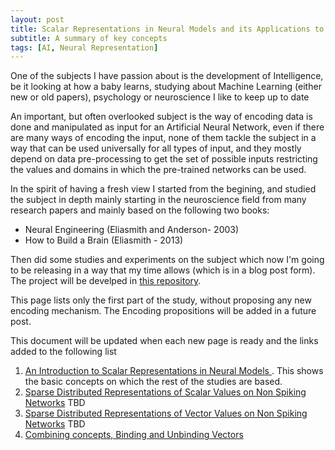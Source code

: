 ```yaml
---
layout: post
title: Scalar Representations in Neural Models and its Applications to Artificial Neural Networks
subtitle: A summary of key concepts
tags: [AI, Neural Representation]
---
```



One of the subjects I have passion about is the development of Intelligence, be it looking at how a baby learns, studying about Machine Learning (either new or old papers), psychology or neuroscience I like to keep up to date

An important, but often overlooked subject is the way of encoding data is done and manipulated as input for an Artificial Neural Network, even if there are many ways of encoding the input, none of them tackle the subject in a way that can be used universally for all types of input, and they mostly depend on data pre-processing to get the set of possible inputs restricting the values and domains in which the pre-trained networks can be used.

In the spirit of having a fresh view I started from the begining, and studied the subject in depth mainly starting in the neuroscience field from many research papers and mainly based on the following two books:
- Neural Engineering (Eliasmith and Anderson- 2003)
- How to Build a Brain (Eliasmith - 2013)

Then did some studies and experiments on the subject which now I'm going to be releasing in a way that my time allows (which is in a blog post form). The project will be develped in [this repository](https://github.com/leomrocha/neural-representations).

This page lists only the first part of the study, without proposing any new encoding mechanism. The Encoding propositions will be added in a future post.

This document will be updated when each new page is ready and the links added to the following list


1. [An Introduction to Scalar Representations in Neural Models ](https://leomrocha.github.io/neural-representations/NeuralModels-Introduction.html). This shows the basic concepts on which the rest of the studies are based.
2. [Sparse Distributed Representations of Scalar Values on Non Spiking Networks](#todo) TBD
3. [Sparse Distributed Representations of Vector Values on Non Spiking Networks](#todo) TBD
4. [Combining concepts, Binding and Unbinding Vectors](#todo)